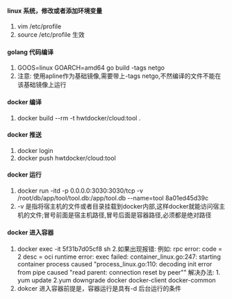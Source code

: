 
#### linux 系统，修改或者添加环境变量
1. vim /etc/profile
2. source /etc/profile 生效

#### golang 代码编译
1. GOOS=linux GOARCH=amd64 go build -tags netgo
2. 注意: 使用apline作为基础镜像,需要带上-tags netgo,不然编译的文件不能在该基础镜像上运行

#### docker 编译
1. docker build --rm -t hwtdocker/cloud:tool .

#### docker 推送
1. docker login
2. docker push hwtdocker/cloud:tool

#### docker 运行
1. docker run -itd -p 0.0.0.0:3030:3030/tcp -v /root/db/app/tool/tool.db:/app/tool.db --name=tool 8a01ed45d39c
2. -v 是指将宿主机的文件或者目录挂载到docker内部,这样docker就能访问宿主机的文件;冒号前面是宿主机路径,冒号后面是容器路径,必须都是绝对路径

#### docker 进入容器
1. docker exec -it 5f31b7d05cf8 sh
2.如果出现报错:
  例如: rpc error: code = 2 desc = oci runtime error: exec failed:
      container_linux.go:247: starting container process caused "process_linux.go:110:
      decoding init error from pipe caused \"read parent: connection reset by peer\""
  解决办法: 1. yum update 2.yum downgrade docker docker-client docker-common
3. dokcer 进入容器前提是，容器运行是具有-d 后台运行的条件
